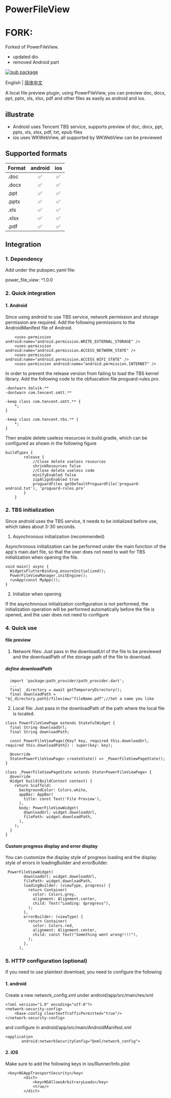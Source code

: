 # PowerFileView

# FORK:

Forked of PowerFileView. 
- updated dio
- removed Android part

[![pub package](https://img.shields.io/pub/v/power_file_view.svg)](https://pub.dartlang.org/packages/power_file_view)

English | [简体中文](./README.zh-CN.md)

A local file preview plugin, using PowerFileView, you can preview doc, docx, ppt, pptx, xls, xlsx, pdf and other files as easily as android and ios.

## illustrate
* Android uses Tencent TBS service, supports preview of doc, docx, ppt, pptx, xls, xlsx, pdf, txt, epub files
* ios uses WKWebView, all supported by WKWebView can be previewed

## Supported formats
|Format|android|ios|
|:----|:----:|:----:|
|.doc| ✅ | ✅ |
|.docx| ✅ | ✅ |
|.ppt| ✅ | ✅ |
|.pptx| ✅ | ✅ |
|.xls| ✅ | ✅ |
|.xlsx| ✅ | ✅ |
|.pdf|✅ | ✅ |

## Integration
### 1. Dependency
Add under the pubspec.yaml file:

power_file_view: ^1.0.0

### 2. Quick integration
#### 1. Android
Since using android to use TBS service, network permission and storage permission are required.
Add the following permissions to the AndroidManifest file of Android.
````
    <uses-permission android:name="android.permission.WRITE_EXTERNAL_STORAGE" />
    <uses-permission android:name="android.permission.ACCESS_NETWORK_STATE" />
    <uses-permission android:name="android.permission.ACCESS_WIFI_STATE" />
    <uses-permission android:name="android.permission.INTERNET" />
````
In order to prevent the release version from failing to load the TBS kernel library.
Add the following code to the obfuscation file proguard-rules.pro.
````
-dontwarn dalvik.**
-dontwarn com.tencent.smtt.**

-keep class com.tencent.smtt.** {
    *;
}

-keep class com.tencent.tbs.** {
    *;
}
````

Then enable delete useless resources in build.gradle, which can be configured as shown in the following figure
````
buildTypes {
        release {
            //Close delete useless resources
            shrinkResources false
            //Close delete useless code
            minifyEnabled false
            zipAlignEnabled true
            proguardFiles getDefaultProguardFile('proguard-android.txt'), 'proguard-rules.pro'
        }
    }
````

### 2. TBS initialization

Since android uses the TBS service, it needs to be initialized before use, which takes about 3-30 seconds.

1. Asynchronous initialization (recommended)

Asynchronous initialization can be performed under the main function of the app's main.dart file, so that the user does not need to wait for TBS initialization when opening the file.
````
void main() async {
  WidgetsFlutterBinding.ensureInitialized();
  PowerFileViewManager.initEngine();
  runApp(const MyApp());
}
````
2. Initialize when opening

If the asynchronous initialization configuration is not performed, the initialization operation will be performed automatically before the file is opened, and the user does not need to configure


### 4. Quick use
#### file preview
1. Network files: Just pass in the downloadUrl of the file to be previewed and the downloadPath of the storage path of the file to download.
##### define downloadPath
````
  import 'package:path_provider/path_provider.dart';
  ...
  final _directory = await getTemporaryDirectory();
  final downloadPath = "${_directory.path}/fileview/"fileName.pdf";//Set a name you like
````

2. Local file: Just pass in the downloadPath of the path where the local file is located.


````
class PowerFileViewPage extends StatefulWidget {
  final String downloadUrl;
  final String downloadPath;

  const PowerFileViewPage({Key? key, required this.downloadUrl, required this.downloadPath}) : super(key: key);

  @override
  State<PowerFileViewPage> createState() => _PowerFileViewPageState();
}

class _PowerFileViewPageState extends State<PowerFileViewPage> {
  @override
  Widget build(BuildContext context) {
    return Scaffold(
      backgroundColor: Colors.white,
      appBar: AppBar(
        title: const Text('File Preview'),
      ),
      body: PowerFileViewWidget(
        downloadUrl: widget.downloadUrl,
        filePath: widget.downloadPath,
      ),
    );
  }
}
````

#### Custom progress display and error display
You can customize the display style of progress loading and the display style of errors in loadingBuilder and errorBuilder.
````
 PowerFileViewWidget(
        downloadUrl: widget.downloadUrl,
        filePath: widget.downloadPath,
        loadingBuilder: (viewType, progress) {
          return Container(
            color: Colors.grey,
            alignment: Alignment.center,
            child: Text("Loading: $progress"),
          );
        },
        errorBuilder: (viewType) {
          return Container(
            color: Colors.red,
            alignment: Alignment.center,
            child: const Text("Something went wrong!!!!"),
          );
        },
      ),
````

### 5. HTTP configuration (optional)
If you need to use plaintext download, you need to configure the following
#### 1. android
Create a new network_config.xml under android/app/src/main/res/xml
````
<?xml version="1.0" encoding="utf-8"?>
<network-security-config>
    <base-config cleartextTrafficPermitted="true"/>
</network-security-config>
````

and configure in android/app/src/main/AndroidManifest.xml
````
<application
       android:networkSecurityConfig="@xml/network_config">
````
#### 2. iOS
Make sure to add the following keys in ios/Runner/Info.plist
````
 <key>NSAppTransportSecurity</key>
        <dict>
            <key>NSAllowsArbitraryLoads</key>
            <true/>
        </dict>
````
